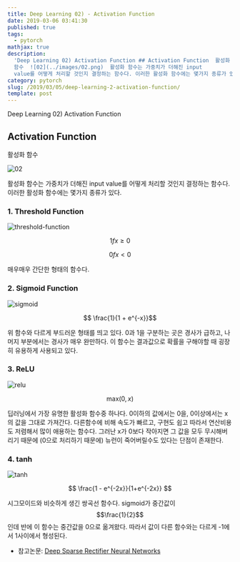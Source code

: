 ```yaml
---
title: Deep Learning 02) - Activation Function
date: 2019-03-06 03:41:30
published: true
tags:
  - pytorch
mathjax: true
description:
  'Deep Learning 02) Activation Function ## Activation Function  활성화
  함수  ![02](../images/02.png)  활성화 함수는 가중치가 더해진 input
  value를 어떻게 처리할 것인지 결정하는 함수다. 이러한 활성화 함수에는 몇가지 종류가 있다.  ### 1...'
category: pytorch
slug: /2019/03/05/deep-learning-2-activation-function/
template: post
---
```


Deep Learning 02) Activation Function

## Activation Function

활성화 함수

![02](../images/02.png)

활성화 함수는 가중치가 더해진 input value를 어떻게 처리할 것인지 결정하는 함수다. 이러한 활성화 함수에는 몇가지 종류가 있다.

### 1. Threshold Function

![threshold-function](https://www.saedsayad.com../../../images/ANN_Unit_step.png)

$$ 1 f x \geq 0 $$

$$ 0 f x < 0 $$

매우매우 간단한 형태의 함수다.

### 2. Sigmoid Function

![sigmoid](https://t1.daumcdn.net/cfile/tistory/275BAD4F577B669920)

$$ \frac{1}{1 + e^{-x}}$$

위 함수와 다르게 부드러운 형태를 띄고 있다. 0과 1을 구분하는 곳은 경사가 급하고, 나머지 부분에서는 경사가 매우 완만하다. 이 함수는 결과값으로 확률을 구해야할 때 굉장히 유용하게 사용되고 있다.

### 3. ReLU

![relu](https://cdn-images-1.medium.com/max/937/1*oePAhrm74RNnNEolprmTaQ.png)

$$ \text{max}(0, x) $$

딥러닝에서 가장 유명한 활성화 함수중 하나다. 0이하의 값에서는 0을, 0이상에서는 x의 값을 그대로 가져간다. 다른함수에 비해 속도가 빠르고, 구현도 쉽고 따라서 연산비용도 저렴해서 많이 애용하는 함수다. 그러난 x가 0보다 작아지면 그 값을 모두 무시해버리기 때문에 (0으로 처리하기 때문에) 뉴런이 죽어버릴수도 있다는 단점이 존재한다.

### 4. tanh

![tanh](https://www.medcalc.org/manual/_help/functions/tanh.png)

$$ \frac{1 - e^{-2x}}{1+e^{-2x}} $$

시그모이드와 비슷하게 생긴 쌍곡선 함수다. sigmoid가 중간값이 $$\frac{1}{2}$$인데 반에 이 함수는 중간값을 0으로 옮겨왔다. 따라서 값이 다른 함수와는 다르게 -1에서 1사이에서 형성된다.

- 참고논문: [Deep Sparse Rectifier Neural Networks](http://proceedings.mlr.press/v15/glorot11a/glorot11a.pdf)
